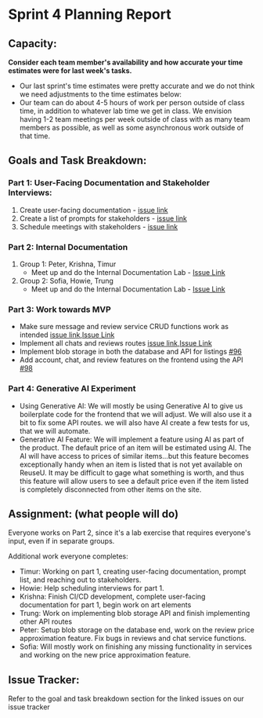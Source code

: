 # Sprint 4 Planning Report
## Capacity:
__Consider each team member's availability and how accurate your time estimates were for last week's tasks.__
- Our last sprint's time estimates were pretty accurate and we do not think we need adjustments to the time estimates below:
- Our team can do about 4-5 hours of work per person outside of class time, in addition to
whatever lab time we get in class. We envision having 1-2 team meetings per week outside of
class with as many team members as possible, as well as some asynchronous work outside of
that time.



## Goals and Task Breakdown: 

### Part 1: User-Facing Documentation and Stakeholder Interviews:
1. Create user-facing documentation - [issue link](https://github.com/dicarlosofia/ReuseU/issues/114)
2. Create a list of prompts for stakeholders - [issue link](https://github.com/dicarlosofia/ReuseU/issues/116)
3. Schedule meetings with stakeholders - [issue link](https://github.com/dicarlosofia/ReuseU/issues/115)


### Part 2: Internal Documentation
1. Group 1: Peter, Krishna, Timur
    * Meet up and do the Internal Documentation Lab - [Issue Link](https://github.com/dicarlosofia/ReuseU/issues/117)
2. Group 2: Sofia, Howie, Trung
    * Meet up and do the Internal Documentation Lab - [Issue Link](https://github.com/dicarlosofia/ReuseU/issues/118)


### Part 3: Work towards MVP
* Make sure message and review service CRUD functions work as intended [issue link](https://github.com/dicarlosofia/ReuseU/issues/121),[Issue Link](https://github.com/dicarlosofia/ReuseU/issues/122)
* Implement all chats and reviews routes [issue link](https://github.com/dicarlosofia/ReuseU/issues/123),[Issue Link](https://github.com/dicarlosofia/ReuseU/issues/124)
* Implement blob storage in both the database and API for listings [#96](https://github.com/dicarlosofia/ReuseU/issues/96)
* Add account, chat, and review features on the frontend using the API [#98](https://github.com/dicarlosofia/ReuseU/issues/98)

### Part 4: Generative AI Experiment
* Using Generative AI: We will mostly be using Generative AI to give us boilerplate code for the frontend that we will adjust. We will also use it a bit to fix some API routes.
  we will also have AI create a few tests for us, that we will automate.
* Generative AI Feature: We will implement a feature using AI as part of the product. The default price of an item will be estimated using AI. The AI will have access to prices of similar items...but
  this feature becomes exceptionally handy when an item is listed that is not yet available on ReuseU. It may be difficult to gage what something is worth, and thus this feature
  will allow users to see a default price even if the item listed is completely disconnected from other items on the site.


## Assignment: (what people will do)
Everyone works on Part 2, since it's a lab exercise that requires everyone's input, even if in separate groups.

Additional work everyone completes: 
* Timur: Working on part 1, creating user-facing documentation, prompt list, and reaching out to stakeholders. 
* Howie: Help scheduling interviews for part 1.
* Krishna: Finish CI/CD development, complete user-facing documentation for part 1, begin work on art elements
* Trung: Work on implementing blob storage API and finish implementing other API routes
* Peter: Setup blob storage on the database end, work on the review price approximation feature. Fix bugs in reviews and chat service functions. 
* Sofia: Will mostly work on finishing any missing functionality in services and working on the new price approximation feature.


## Issue Tracker:
Refer to the goal and task breakdown section for the linked issues on our issue tracker
